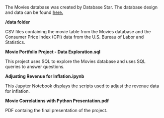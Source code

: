 The Movies database was created by Database Star. The database design and data can be found <a href='https://www.databasestar.com/sample-database-movies/'>here.</a>

<b>/data folder</b>

CSV files containing the movie table from the Movies database and the Consumer Price Index (CPI) data from the
U.S. Bureau of Labor and Statistics.

<b>Movie Portfolio Project - Data Exploration.sql</b>

This project uses SQL to explore the Movies database and uses SQL queries to answer questions.

<b>Adjusting Revenue for Inflation.ipynb</b>

This Jupyter Notebook displays the scripts used to adjust the revenue data for inflation.

<b>Movie Correlations with Python Presentation.pdf</b>

PDF containg the final presentation of the project.
